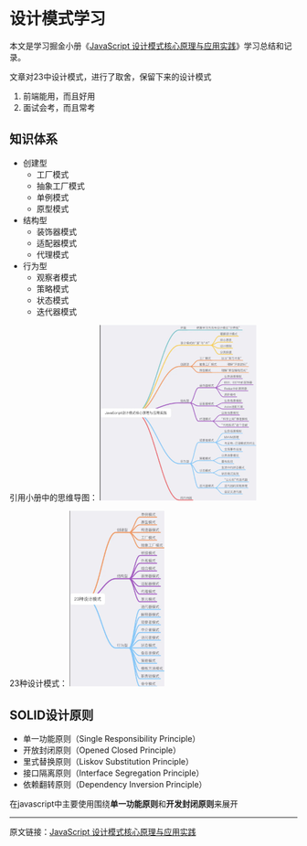 # 设计模式学习

本文是学习掘金小册《[JavaScript 设计模式核⼼原理与应⽤实践](https://juejin.cn/book/6844733790204461070)》学习总结和记录。

文章对23中设计模式，进行了取舍，保留下来的设计模式
1. 前端能用，而且好用
2. 面试会考，而且常考

## 知识体系
- 创建型
    + 工厂模式
    + 抽象工厂模式
    + 单例模式
    + 原型模式
- 结构型
    + 装饰器模式
    + 适配器模式
    + 代理模式
- 行为型
    + 观察者模式
    + 策略模式
    + 状态模式
    + 迭代器模式

引用小册中的思维导图：
<img src="./image/知识体系.jpg" style="zoom:30%;">

23种设计模式：
<img src="./image/23种设计模式.jpg" style="zoom:30%">


## SOLID设计原则

- 单一功能原则（Single Responsibility Principle）
- 开放封闭原则（Opened Closed Principle）
- 里式替换原则（Liskov Substitution Principle）
- 接口隔离原则（Interface Segregation Principle）
- 依赖翻转原则（Dependency Inversion Principle）

在javascript中主要使用围绕**单一功能原则**和**开发封闭原则**来展开



------
原文链接：[JavaScript 设计模式核⼼原理与应⽤实践](https://juejin.cn/book/6844733790204461070)